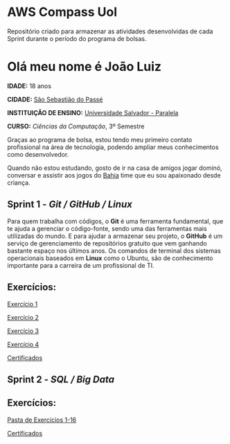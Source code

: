 # AWS Compass Uol

Repositório criado para armazenar as atividades desenvolvidas de cada Sprint durante o período do programa de bolsas.

# Olá meu nome é João Luiz 

**IDADE:** 18 anos

**CIDADE:** [São Sebastião do Passé](https://www.google.com/maps/place/S%C3%A3o+Sebasti%C3%A3o+do+Pass%C3%A9,+BA,+43850-000/@-12.5181017,-38.5017501,14.25z/data=!4m15!1m8!3m7!1s0x7167cd60e176027:0x11ac7f04f52577a6!2zU8OjbyBTZWJhc3Rpw6NvIGRvIFBhc3PDqSwgQkEsIDQzODUwLTAwMA!3b1!8m2!3d-12.5127094!4d-38.4908644!16s%2Fg%2F11bxfw6pw5!3m5!1s0x7167cd60e176027:0x11ac7f04f52577a6!8m2!3d-12.5127094!4d-38.4908644!16s%2Fg%2F11bxfw6pw5?entry=ttu)

**INSTITUIÇÃO DE ENSINO:** [Universidade Salvador - Paralela](https://www.unifacs.br/unidades/)

**CURSO:** *Ciências da Computação*, 3º Semestre

Graças ao programa de bolsa, estou tendo meu primeiro contato profissional na área de tecnologia, podendo ampliar meus conhecimentos como desenvolvedor.

Quando não estou estudando, gosto de ir na casa de amigos jogar dominó, conversar e assistir aos jogos do [Bahia](https://www.google.com/search?q=Esporte+Clube+Bahia&sxsrf=AB5stBijjU3Wap3kx2-ERvtQv14b7MmRWg%3A1689964484663&ei=xM-6ZJuHKKeo1sQPtbuKsAk&ved=0ahUKEwib-ammuKCAAxUnlJUCHbWdApYQ4dUDCBA&uact=5&oq=Esporte+Clube+Bahia&gs_lp=Egxnd3Mtd2l6LXNlcnAiE0VzcG9ydGUgQ2x1YmUgQmFoaWEyDBAjGIoFGCcYRhj9ATINEC4YgwEYsQMYigUYQzIFEAAYgAQyCBAAGIAEGMsBMgUQABiABDIIEAAYgAQYywEyBRAuGIAEMgUQABiABDIFEAAYgAQyBRAAGIAEMhwQLhiDARixAxiKBRhDGJcFGNwEGN4EGOAE2AEDSKtvUOgeWOdgcAF4AZABAJgBngGgAb4GqgEDMC42uAEDyAEA-AEBwgIKEAAYRxjWBBiwA8ICChAAGIoFGLADGEPCAg4QABjkAhjWBBiwA9gBAcICEBAuGIoFGMgDGLADGEPYAQLCAgcQIxixAhgnwgIHEAAYgAQYCsICBxAuGIAEGArCAgwQIxixAhgnGEYY_QHCAgwQIxiwAhgnGEYY_QHCAg0QLhgNGIMBGLEDGIAEwgIHEAAYDRiABMICBxAuGA0YgATCAhwQLhgNGIMBGLEDGIAEGJcFGNwEGN4EGOAE2AED4gMEGAAgQYgGAZAGE7oGBggBEAEYCboGBggCEAEYCLoGBggDEAEYFA&sclient=gws-wiz-serp) time que eu sou apaixonado desde criança.

## Sprint 1 - *Git / GitHub / Linux*

Para quem trabalha com códigos, o **Git** é uma ferramenta fundamental, que te ajuda a gerenciar o código-fonte, sendo uma das ferramentas mais utilizadas do mundo. E para ajudar a armazenar seu projeto, o **GitHub** é um serviço de gerenciamento de repositórios gratuito que vem ganhando bastante espaço nos últimos anos. Os comandos de terminal dos sistemas operacionais baseados em **Linux** como o Ubuntu, são de conhecimento importante para a carreira de um profissional de TI.

## Exercícios:

[Exercício 1](https://github.com/JLPS22/Compass/blob/master/Sprint_1/Exercicios/Exercicio_1.md)

[Exercício 2](https://github.com/JLPS22/Compass/blob/master/Sprint_1/Exercicios/Exercicio_2.md)

[Exercício 3](https://github.com/JLPS22/Compass/blob/master/Sprint_1/Exercicios/Exercicio_3.md)

[Exercício 4](https://github.com/JLPS22/Compass/blob/master/Sprint_1/Exercicios/Exercicio_4.md)

[Certificados](https://github.com/JLPS22/Compass/tree/master/Sprint_1/Certificados)


## Sprint 2 - *SQL / Big Data*



## Exercícios:

[Pasta de Exercícios 1-16](https://github.com/JLPS22/Compass/tree/master/Sprint_2/Exercicios)

[Certificados](https://github.com/JLPS22/Compass/tree/master/Sprint_2/Certificados)